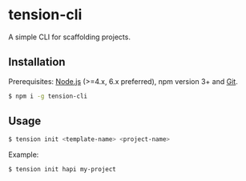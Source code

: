 # tension-cli

A simple CLI for scaffolding projects.


## Installation

Prerequisites: [Node.js](https://nodejs.org/en/) (>=4.x, 6.x preferred), npm version 3+ and [Git](https://git-scm.com/).

``` bash
$ npm i -g tension-cli
```

## Usage

``` bash
$ tension init <template-name> <project-name>
```

Example:

``` bash
$ tension init hapi my-project
```

